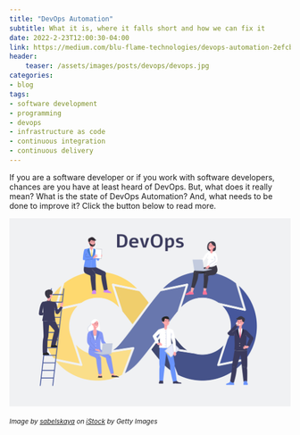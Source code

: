 ```yaml
---
title: "DevOps Automation"
subtitle: What it is, where it falls short and how we can fix it
date: 2022-2-23T12:00:30-04:00
link: https://medium.com/blu-flame-technologies/devops-automation-2efcb97217e0
header:
    teaser: /assets/images/posts/devops/devops.jpg
categories:
- blog
tags:
- software development
- programming
- devops
- infrastructure as code
- continuous integration
- continuous delivery
---
```


If you are a software developer or if you work with software developers, chances are you have at least heard of DevOps.
But, what does it really mean? What is the state of DevOps Automation? And, what needs to be done to improve it? Click the button below to read more.

![DevOps](/assets/images/posts/devops/devops.jpg)

_<small>Image by [sabelskaya](https://www.istockphoto.com/portfolio/sabelskaya?mediatype=illustration) on [iStock](https://www.istockphoto.com/) by Getty Images</small>_

